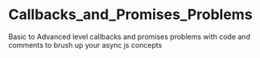 # Callbacks_and_Promises_Problems
Basic to Advanced level callbacks and promises problems with code and comments to brush up your async js concepts
